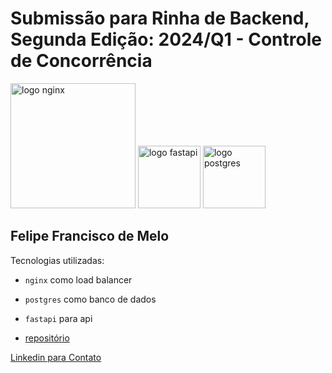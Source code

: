 # Submissão para Rinha de Backend, Segunda Edição: 2024/Q1 - Controle de Concorrência


<img src="https://upload.wikimedia.org/wikipedia/commons/c/c5/Nginx_logo.svg" alt="logo nginx" width="200" height="auto">
<img src="https://cdn.worldvectorlogo.com/logos/fastapi.svg" alt="logo fastapi" width="100" height="auto">
<img src="https://upload.wikimedia.org/wikipedia/commons/2/29/Postgresql_elephant.svg" alt="logo postgres" width="100" height="auto">


## Felipe Francisco de Melo
Tecnologias utilizadas:
- `nginx` como load balancer
- `postgres` como banco de dados
- `fastapi` para api

- [repositório](https://github.com/felipefrmelo/rinha-de-backend-2024-q1)

[Linkedin para Contato](https://www.linkedin.com/in/felipe-francisco-de-melo/)

